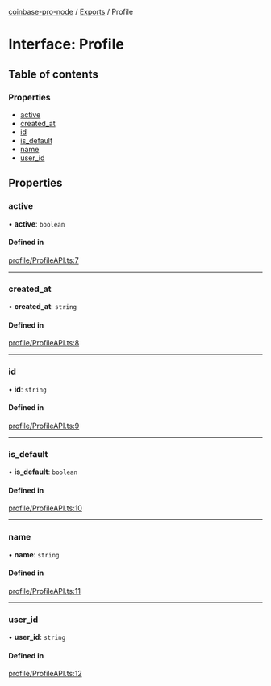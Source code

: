[coinbase-pro-node](../README.md) / [Exports](../modules.md) / Profile

# Interface: Profile

## Table of contents

### Properties

- [active](Profile.md#active)
- [created_at](Profile.md#created_at)
- [id](Profile.md#id)
- [is_default](Profile.md#is_default)
- [name](Profile.md#name)
- [user_id](Profile.md#user_id)

## Properties

### active

• **active**: `boolean`

#### Defined in

[profile/ProfileAPI.ts:7](https://github.com/bennycode/coinbase-pro-node/blob/2016513/src/profile/ProfileAPI.ts#L7)

---

### created_at

• **created_at**: `string`

#### Defined in

[profile/ProfileAPI.ts:8](https://github.com/bennycode/coinbase-pro-node/blob/2016513/src/profile/ProfileAPI.ts#L8)

---

### id

• **id**: `string`

#### Defined in

[profile/ProfileAPI.ts:9](https://github.com/bennycode/coinbase-pro-node/blob/2016513/src/profile/ProfileAPI.ts#L9)

---

### is_default

• **is_default**: `boolean`

#### Defined in

[profile/ProfileAPI.ts:10](https://github.com/bennycode/coinbase-pro-node/blob/2016513/src/profile/ProfileAPI.ts#L10)

---

### name

• **name**: `string`

#### Defined in

[profile/ProfileAPI.ts:11](https://github.com/bennycode/coinbase-pro-node/blob/2016513/src/profile/ProfileAPI.ts#L11)

---

### user_id

• **user_id**: `string`

#### Defined in

[profile/ProfileAPI.ts:12](https://github.com/bennycode/coinbase-pro-node/blob/2016513/src/profile/ProfileAPI.ts#L12)
